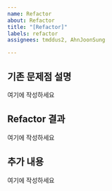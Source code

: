 ```yaml
---
name: Refactor
about: Refactor
title: "[Refactor]"
labels: refactor
assignees: tmddus2, AhnJoonSung

---
```


<!-- 🔥 다음 양식으로 제목을 작성해주세요 : Refactor: OO 개선 -->
<!-- "여기에 작성하세요" 는 지우고 작성하세요 🙏🏻 -->

## 기존 문제점 설명
<!-- 어떤 문제가 있었는지 자세히 알려주세요 -->
여기에 작성하세요

## Refactor 결과
<!-- 예상했던 결과는 어떤 것이었는지 알려주세요 -->
여기에 작성하세요

## 추가 내용
<!-- 문제를 해결하기 위한 추가적인 정보를 알려주세요 -->
여기에 작성하세요

